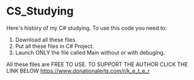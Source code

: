 # CS_Studying
Here's history of my C# studying.
To use this code you need to:
  1. Download all these files.
  2. Put all these files in C# Project.
  3. Launch ONLY the file called Main without or with debuging.

All these files are FREE TO USE.
TO SUPPORT THE AUTHOR CLICK THE LINK BELOW
https://www.donationalerts.com/r/k_e_t_e_r
